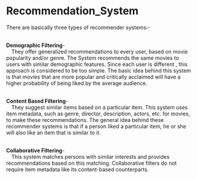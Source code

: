 # Recommendation_System
There are basically three types of recommender systems:-<br><br>

<b>Demographic Filtering</b>- <br>&emsp;They offer generalized recommendations to every user, based on movie popularity and/or genre. The System recommends the same movies to users with similar demographic features. Since each user is different , this approach is considered to be too simple. The basic idea behind this system is that movies that are more popular and critically acclaimed will have a higher probability of being liked by the average audience.<br><br>

<b>Content Based Filtering</b>- <br>&emsp;They suggest similar items based on a particular item. This system uses item metadata, such as genre, director, description, actors, etc. for movies, to make these recommendations. The general idea behind these recommender systems is that if a person liked a particular item, he or she will also like an item that is similar to it.<br><br>

<b>Collaborative Filtering</b>- <br>&emsp;This system matches persons with similar interests and provides recommendations based on this matching. Collaborative filters do not require item metadata like its content-based counterparts.
